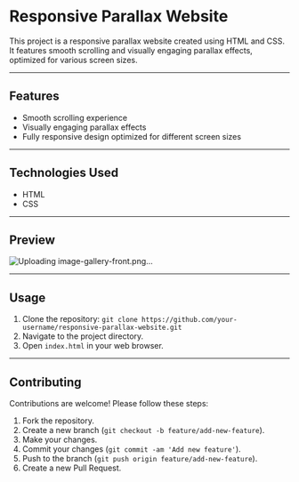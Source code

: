 # Responsive Parallax Website

This project is a responsive parallax website created using HTML and CSS. It features smooth scrolling and visually engaging parallax effects, optimized for various screen sizes.

---

## Features

- Smooth scrolling experience
- Visually engaging parallax effects
- Fully responsive design optimized for different screen sizes

---

## Technologies Used

- HTML
- CSS

---

## Preview

![Uploading image-gallery-front.png…]()

---

## Usage

1. Clone the repository: `git clone https://github.com/your-username/responsive-parallax-website.git`
2. Navigate to the project directory.
3. Open `index.html` in your web browser.

---

## Contributing

Contributions are welcome! Please follow these steps:

1. Fork the repository.
2. Create a new branch (`git checkout -b feature/add-new-feature`).
3. Make your changes.
4. Commit your changes (`git commit -am 'Add new feature'`).
5. Push to the branch (`git push origin feature/add-new-feature`).
6. Create a new Pull Request.
